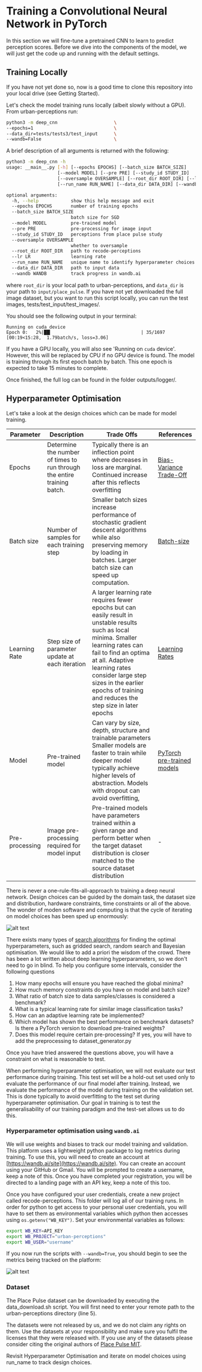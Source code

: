 # Training a Convolutional Neural Network in PyTorch

In this section we will fine-tune a pretrained CNN to learn to predict perception scores. Before we dive into the components of the model, we will just get the code up and running with the default settings.

## Training Locally

If you have not yet done so, now is a good time to clone this repository into your local drive (see Getting Started).

Let's check the model training runs locally (albeit slowly without a GPU). From urban-perceptions run:

```sh
python3 -m deep_cnn                     \
--epochs=1                              \
--data_dir=tests/tests3/test_input      \
--wandb=False                           \
```

A brief description of all arguments is returned with the following:

```sh
python3 -m deep_cnn -h
usage: __main__.py [-h] [--epochs EPOCHS] [--batch_size BATCH_SIZE]
                   [--model MODEL] [--pre PRE] [--study_id STUDY_ID]
                   [--oversample OVERSAMPLE] [--root_dir ROOT_DIR] [--lr LR]
                   [--run_name RUN_NAME] [--data_dir DATA_DIR] [--wandb WANDB]

optional arguments:
  -h, --help            show this help message and exit
  --epochs EPOCHS       number of training epochs
  --batch_size BATCH_SIZE
                        batch size for SGD
  --model MODEL         pre-trained model
  --pre PRE             pre-processing for image input
  --study_id STUDY_ID   perceptions from place pulse study
  --oversample OVERSAMPLE
                        whether to oversample
  --root_dir ROOT_DIR   path to recode-perceptions
  --lr LR               learning rate
  --run_name RUN_NAME   unique name to identify hyperparameter choices
  --data_dir DATA_DIR   path to input data
  --wandb WANDB         track progress in wandb.ai
```

where `root_dir` is your local path to urban-perceptions, and `data_dir` is your path to `input/place_pulse`. If you have not yet downloaded the full image dataset, but you want to run this script locally, you can run the test images, tests/test_input/test_images/.

You should see the following output in your terminal:

```log
Running on cuda device
Epoch 0:   2%|██▎                                 | 35/1697 [00:19<15:28,  1.79batch/s, loss=3.06]
```

If you have a GPU locally, you will also see 'Running on `cuda` device'. However, this will be replaced by CPU if no GPU device is found. The model is training through its first epoch batch by batch. This one epoch is expected to take 15 minutes to complete.

Once finished, the full log can be found in the folder outputs/logger/. 

## Hyperparameter Optimisation

Let's take a look at the design choices which can be made for model training.

| Parameter      | Description                                                             | Trade Offs                                                                                                                                                                                                                                                                                           | References                                                                                                                                      |
| -------------- | ----------------------------------------------------------------------- | ---------------------------------------------------------------------------------------------------------------------------------------------------------------------------------------------------------------------------------------------------------------------------------------------------- | ----------------------------------------------------------------------------------------------------------------------------------------------- |
| Epochs         | Determine the number of times to run through the entire training batch. | Typically there is an inflection point where decreases in loss are marginal. Continued increase after this reflects overfitting                                                                                                                                                                      | [Bias-Variance Trade-Off](https://www.cs.cornell.edu/courses/cs4780/2018fa/lectures/lecturenote12.html)                                         |
| Batch size     | Number of samples for each training step                                | Smaller batch sizes increase performance of stochastic gradient descent algorithms while also preserving memory by loading in batches. Larger batch size can speed up computation.                                                                                                                   | [Batch-size](https://stats.stackexchange.com/questions/164876/what-is-the-trade-off-between-batch-size-and-number-of-iterations-to-train-a-neu) |
| Learning Rate  | Step size of parameter update at each iteration                         | A larger learning rate requires fewer epochs but can easily result in unstable results such as local minima. Smaller learning rates can fail to find an optima at all. Adaptive learning rates consider large step sizes in the earlier epochs of training and reduces the step size in later epochs | [Learning Rates](https://machinelearningmastery.com/understand-the-dynamics-of-learning-rate-on-deep-learning-neural-networks/)                 |
| Model          | Pre-trained model                                                       | Can vary by size, depth, structure and trainable parameters Smaller models are faster to train while deeper model typically achieve higher levels of abstraction. Models with dropout can avoid overfitting,                                                                                         | [PyTorch pre-trained models](https://pytorch.org/vision/stable/models.html)                                                                     |
| Pre-processing | Image pre-processing required for model input                           | Pre-trained models have parameters trained within a given range and perform better when the target dataset distribution is closer matched to the source dataset distribution                                                                                                                         | -                                                                                                                                               |

There is never a one-rule-fits-all-approach to training a deep neural network. Design choices can be guided by the domain task, the dataset size and distribution, hardware constraints, time constraints or all of the above. The wonder of moden software and computing is that the cycle of iterating on model choices has been sped up enormously:

![alt text](images/image_tasks.jpeg "Hyperparameter Optimisation Cycle")

There exists many types of [search algorithms](https://en.wikipedia.org/wiki/Hyperparameter_optimization) for finding the optimal hyperparameters, such as gridded search, random search and Bayesian optimisation. We would like to add a priori the wisdom of the crowd. There has been a lot written about deep learning hyperparameters, so we don't need to go in blind. To help you configure some intervals, consider the following questions

1. How many epochs will ensure you have reached the global minima?
1. How much memory constraints do you have on model and batch size?
1. What ratio of batch size to data samples/classes is considered a benchmark?
1. What is a typical learning rate for similar image classification tasks?
1. How can an adaptive learning rate be implemented?
1. Which model has shown the best performance on benchmark datasets? Is there a PyTorch version to download pre-trained weights?
1. Does this model require certain pre-processing? If yes, you will have to add the preprocessing to dataset_generator.py

Once you have tried answered the questions above, you will have a constraint on what is reasonable to test.

When performing hyperparameter optimisation, we will not evaluate our test performance during training. This test set will be a hold-out set used only to evaluate the performance of our final model after training. Instead, we evaluate the performance of the model during training on the validation set. This is done typically to avoid overfitting to the test set during hyperparameter optimisation. Our goal in training is to test the generalisability of our training paradigm and the test-set allows us to do this.

### Hyperparameter optimisation using `wandb.ai`

We will use weights and biases to track our model training and validation. This platform uses a lightweight python package to log metrics during training. To use this, you will need to create an account at [https://wandb.ai/site](https://wandb.ai/site). You can create an account using your GitHub or Gmail. You will be prompted to create a username, keep a note of this. Once you have completed your registration, you will be directed to a landing page with an API key, keep a note of this too.

Once you have configured your user credentials, create a new project called recode-perceptions. This folder will log all of our training runs. In order for python to get access to your personal user credentials, you will have to set them as environmental variables which python then accesses using `os.getenv("WB_KEY")`. Set your environmental variables as follows:

```sh
export WB_KEY=API_KEY
export WB_PROJECT="urban-perceptions"
export WB_USER="username"
```

If you now run the scripts with `--wandb=True`, you should begin to see the metrics being tracked on the platform:

![alt text](images/wandb.png "Logging metrics using wandb")

### Dataset

The Place Pulse dataset can be downloaded by executing the data_download.sh script. You will first need to enter your remote path to the urban-perceptions directory (line 5).

The datasets were not released by us, and we do not claim any rights on them. Use the datasets at your responsibility and make sure you fulfil the licenses that they were released with. If you use any of the datasets please consider citing the original authors of [Place Pulse MIT](https://www.media.mit.edu/projects/place-pulse-new/overview/).

Revisit Hyperparameter Optimisation and iterate on model choices using run_name to track design choices.
